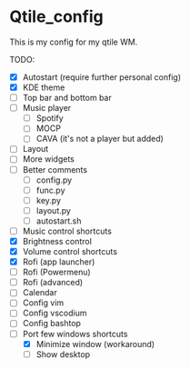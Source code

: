 # Qtile_config
This is my config for my qtile WM.

TODO:

- [x] Autostart (require further personal config) 
- [x] KDE theme 
- [ ] Top bar and bottom bar
- [ ] Music player
  - [ ] Spotify
  - [ ] MOCP
  - [ ] CAVA (it's not a player but added) 
- [ ] Layout
- [ ] More widgets
- [ ] Better comments
  - [ ] config.py
  - [ ] func.py
  - [ ] key.py
  - [ ] layout.py
  - [ ] autostart.sh 
- [ ] Music control shortcuts
- [x] Brightness control
- [x] Volume control shortcuts
- [x] Rofi (app launcher)
- [ ] Rofi (Powermenu)
- [ ] Rofi (advanced)
- [ ] Calendar
- [ ] Config vim
- [ ] Config vscodium
- [ ] Config bashtop
- [ ] Port few windows shortcuts
  - [x] Minimize window (workaround)
  - [ ] Show desktop   
